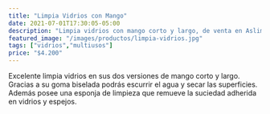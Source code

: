 ```yaml
---
title: "Limpia Vidrios con Mango"
date: 2021-07-01T17:30:05-05:00
description: "Limpia vidrios con mango corto y largo, de venta en Aslimp, Iquique, Chile"
featured_image: "/images/productos/limpia-vidrios.jpg"
tags: ["vidrios","multiusos"]
price: "$4.200"
---
```

Excelente limpia vidrios en sus dos versiones de mango corto y largo. Gracias a su goma biselada podrás escurrir el agua y secar las superficies. Además posee una esponja de limpieza que remueve la suciedad adherida en vidrios y espejos.

